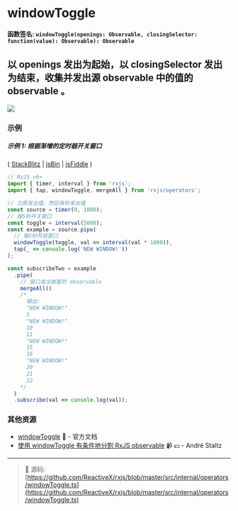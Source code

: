 # windowToggle

#### 函数签名: `windowToggle(openings: Observable, closingSelector: function(value): Observable): Observable`

## 以 openings 发出为起始，以 closingSelector 发出为结束，收集并发出源 observable 中的值的 observable 。

<div class="ua-ad"><a href="https://ultimatecourses.com/courses/rxjs"><img src="https://ultimatecourses.com/assets/img/banners/rxjs-banner-desktop.svg"></a></div>

### 示例

##### 示例 1: 根据渐增的定时器开关窗口

(
[StackBlitz](https://stackblitz.com/edit/typescript-3nsyte?file=index.ts&devtoolsheight=100)
| [jsBin](http://jsbin.com/xasofupuka/1/edit?js,console) |
[jsFiddle](https://jsfiddle.net/btroncone/3xmmuzy4/) )

```js
// RxJS v6+
import { timer, interval } from 'rxjs';
import { tap, windowToggle, mergeAll } from 'rxjs/operators';

// 立即发出值，然后每秒发出值
const source = timer(0, 1000);
// 每5秒开关窗口
const toggle = interval(5000);
const example = source.pipe(
  // 每5秒开启窗口
  windowToggle(toggle, val => interval(val * 1000)),
  tap(_ => console.log('NEW WINDOW!'))
);

const subscribeTwo = example
  .pipe(
    // 窗口发出嵌套的 observable
    mergeAll()
    /*
      输出:
      "NEW WINDOW!"
      5
      "NEW WINDOW!"
      10
      11
      "NEW WINDOW!"
      15
      16
      "NEW WINDOW!"
      20
      21
      22
    */
  )
  .subscribe(val => console.log(val));
```

### 其他资源

- [windowToggle](https://cn.rx.js.org/class/es6/Observable.js~Observable.html#instance-method-windowToggle) :newspaper: - 官方文档
- [使用 windowToggle 有条件地分割 RxJS observable](https://egghead.io/lessons/rxjs-split-an-rxjs-observable-conditionally-with-windowtoggle?course=use-higher-order-observables-in-rxjs-effectively) :video_camera: :dollar: - André Staltz

---
> :file_folder: 源码:  [https://github.com/ReactiveX/rxjs/blob/master/src/internal/operators/windowToggle.ts](https://github.com/ReactiveX/rxjs/blob/master/src/internal/operators/windowToggle.ts)

